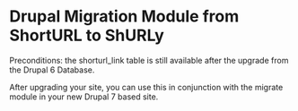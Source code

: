 # Drupal Migration Module from ShortURL to ShURLy

Preconditions: the shorturl_link table is still available after the upgrade from the Drupal 6 Database.

After upgrading your site, you can use this in conjunction with the migrate module
in your new Drupal 7 based site.


